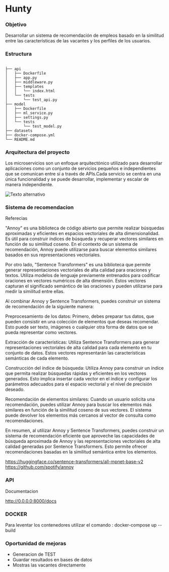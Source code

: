 # Hunty

### Objetivo

Desarrollar un sistema de recomendación de empleos basado en la similitud entre las características de las vacantes y los perfiles de los usuarios.

### Estructura

```

├── api
│   ├── Dockerfile
│   ├── app.py
│   ├── middleware.py
│   ├── templates
│   │   └── index.html
│   └── tests
│       └── test_api.py
├── model
│   ├── Dockerfile
│   ├── ml_service.py
│   ├── settings.py
│   └── tests
│       └── test_model.py
├── datasets
├── docker-compose.yml
└── README.md

```

### Arquitectura del proyecto

Los microservicios son un enfoque arquitectónico utilizado para desarrollar aplicaciones como un conjunto de servicios pequeños e independientes que se comunican entre sí a través de APIs.Cada servicio se centra en una única funcionalidad y se puede desarrollar, implementar y escalar de manera independiente.

![Texto alternativo](Arquitectura.jpeg)


### Sistema de recomendacion

Referecias

"Annoy" es una biblioteca de código abierto que permite realizar búsquedas aproximadas y eficientes en espacios vectoriales de alta dimensionalidad. Es útil para construir índices de búsqueda y recuperar vectores similares en función de su similitud coseno. En el contexto de un sistema de recomendación, Annoy puede utilizarse para buscar elementos similares basados en sus representaciones vectoriales.

Por otro lado, "Sentence Transformers" es una biblioteca que permite generar representaciones vectoriales de alta calidad para oraciones y textos. Utiliza modelos de lenguaje previamente entrenados para codificar oraciones en vectores numéricos de alta dimensión. Estos vectores capturan el significado semántico de las oraciones y pueden utilizarse para medir la similitud entre ellas.

Al combinar Annoy y Sentence Transformers, puedes construir un sistema de recomendación de la siguiente manera:

Preprocesamiento de los datos: Primero, debes preparar tus datos, que pueden consistir en una colección de elementos que deseas recomendar. Esto puede ser texto, imágenes o cualquier otra forma de datos que se pueda representar como vectores.

Extracción de características: Utiliza Sentence Transformers para generar representaciones vectoriales de alta calidad para cada elemento en tu conjunto de datos. Estos vectores representarán las características semánticas de cada elemento.

Construcción del índice de búsqueda: Utiliza Annoy para construir un índice que permita realizar búsquedas rápidas y eficientes en los vectores generados. Esto implica insertar cada vector en el índice y configurar los parámetros adecuados para el espacio vectorial y el nivel de precisión deseado.

Recomendación de elementos similares: Cuando un usuario solicita una recomendación, puedes utilizar Annoy para buscar los elementos más similares en función de la similitud coseno de sus vectores. El sistema puede devolver los elementos más cercanos al vector de consulta como recomendaciones.

En resumen, al utilizar Annoy y Sentence Transformers, puedes construir un sistema de recomendación eficiente que aproveche las capacidades de búsqueda aproximada de Annoy y las representaciones vectoriales de alta calidad generadas por Sentence Transformers. Esto permite ofrecer recomendaciones basadas en la similitud semántica entre los elementos.

https://huggingface.co/sentence-transformers/all-mpnet-base-v2 
https://github.com/spotify/annoy


### API

Documentacion

http://0.0.0.0:8000/docs


### DOCKER

Para leventar los contenedores utilizar el comando : docker-compose up --build

### Oportunidad de mejoras

- Generacion de TEST
- Guardar resultados en bases de datos
- Mostras las vacantes directamente 
